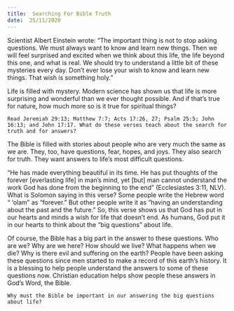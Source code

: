 ```yaml
---
title:  Searching For Bible Truth 
date:  25/11/2020
---
```


Scientist Albert Einstein wrote: “The important thing is not to stop asking questions. We must always want to know and learn new things. Then we will feel surprised and excited when we think about this life, the life beyond this one, and what is real. We should try to understand a little bit of these mysteries every day. Don’t ever lose your wish to know and learn new things. That wish is something holy.”

Life is filled with mystery. Modern science has shown us that life is more surprising and wonderful than we ever thought possible. And if that’s true for nature, how much more so is it true for spiritual things?

`Read Jeremiah 29:13; Matthew 7:7; Acts 17:26, 27; Psalm 25:5; John 16:13; and John 17:17. What do these verses teach about the search for truth and for answers?`

The Bible is filled with stories about people who are very much the same as we are. They, too, have questions, fear, hopes, and joys. They also search for truth. They want answers to life’s most difficult questions.

“He has made everything beautiful in its time. He has put thoughts of the forever [everlasting life] in man’s mind, yet [but] man cannot understand the work God has done from the beginning to the end” (Ecclesiastes 3:11, NLV). What is Solomon saying in this verse? Some people write the Hebrew word “ ‘olam” as “forever.” But other people write it as “having an understanding about the past and the future.” So, this verse shows us that God has put in our hearts and minds a wish for life that doesn’t end. As humans, God put it in our hearts to think about the “big questions” about life.

Of course, the Bible has a big part in the answer to these questions. Who are we? Why are we here? How should we live? What happens when we die? Why is there evil and suffering on the earth? People have been asking these questions since men started to make a record of this earth’s history. It is a blessing to help people understand the answers to some of these questions now. Christian education helps show people these answers in God’s Word, the Bible.

`Why must the Bible be important in our answering the big questions about life?`